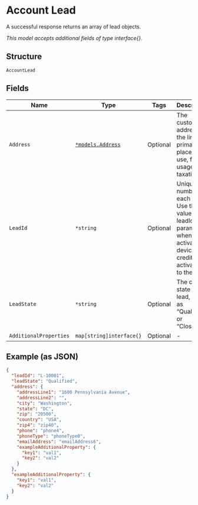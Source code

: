 
# Account Lead

A successful response returns an array of lead objects.

*This model accepts additional fields of type interface{}.*

## Structure

`AccountLead`

## Fields

| Name | Type | Tags | Description |
|  --- | --- | --- | --- |
| `Address` | [`*models.Address`](../../doc/models/address.md) | Optional | The customer address for the line's primary place of use, for line usage taxation. |
| `LeadId` | `*string` | Optional | Unique number for each lead. Use this value in the leadId parameter when activating devices to credit the activations to the lead. |
| `LeadState` | `*string` | Optional | The current state of the lead, such as “Qualified” or “Closed.” |
| `AdditionalProperties` | `map[string]interface{}` | Optional | - |

## Example (as JSON)

```json
{
  "leadId": "L-10001",
  "leadState": "Qualified",
  "address": {
    "addressLine1": "1600 Pennsylvania Avenue",
    "addressLine2": "",
    "city": "Washington",
    "state": "DC",
    "zip": "20500",
    "country": "USA",
    "zip4": "zip40",
    "phone": "phone4",
    "phoneType": "phoneType0",
    "emailAddress": "emailAddress6",
    "exampleAdditionalProperty": {
      "key1": "val1",
      "key2": "val2"
    }
  },
  "exampleAdditionalProperty": {
    "key1": "val1",
    "key2": "val2"
  }
}
```

